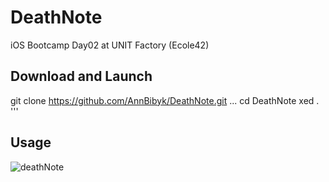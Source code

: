 # DeathNote

iOS Bootcamp Day02 at UNIT Factory (Ecole42)

## Download and Launch


git clone https://github.com/AnnBibyk/DeathNote.git
...
cd DeathNote
xed .
'''

## Usage

![deathNote](https://media.giphy.com/media/21RwjhOOkfenUGteQz/source.gif)

